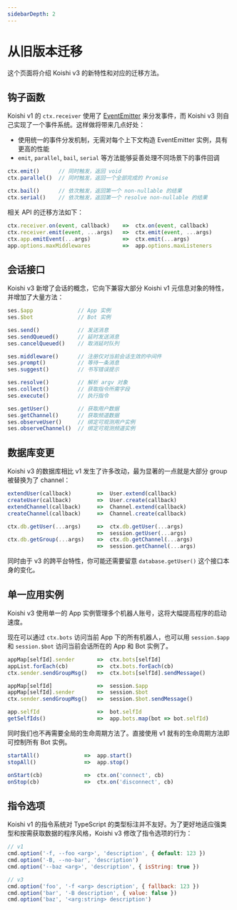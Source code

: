 ```yaml
---
sidebarDepth: 2
---
```


# 从旧版本迁移

这个页面将介绍 Koishi v3 的新特性和对应的迁移方法。

## 钩子函数

Koishi v1 的 `ctx.receiver` 使用了 [EventEmitter](https://nodejs.org/api/events.html#events_class_eventemitter) 来分发事件，而 Koishi v3 则自己实现了一个事件系统。这样做将带来几点好处：

- 使用统一的事件分发机制，无需对每个上下文构造 EventEmitter 实例，具有更高的性能
- `emit`, `parallel`, `bail`, `serial` 等方法能够妥善处理不同场景下的事件回调

```js
ctx.emit()      // 同时触发，返回 void
ctx.parallel()  // 同时触发，返回一个全部完成的 Promise

ctx.bail()      // 依次触发，返回第一个 non-nullable 的结果
ctx.serial()    // 依次触发，返回第一个 resolve non-nullable 的结果
```

相关 API 的迁移方法如下：

```js
ctx.receiver.on(event, callback)    =>  ctx.on(event, callback)
ctx.receiver.emit(event, ...args)   =>  ctx.emit(event, ...args)
ctx.app.emitEvent(...args)          =>  ctx.emit(...args)
app.options.maxMiddlewares          =>  app.options.maxListeners
```

## 会话接口

Koishi v3 新增了会话的概念，它向下兼容大部分 Koishi v1 元信息对象的特性，并增加了大量方法：

```js
ses.$app              // App 实例
ses.$bot              // Bot 实例

ses.send()            // 发送消息
ses.sendQueued()      // 延时发送消息
ses.cancelQueued()    // 取消延时队列

ses.middleware()      // 注册仅对当前会话生效的中间件
ses.prompt()          // 等待一条消息
ses.suggest()         // 书写错误提示

ses.resolve()         // 解析 argv 对象
ses.collect()         // 获取指令所需字段
ses.execute()         // 执行指令

ses.getUser()         // 获取用户数据
ses.getChannel()      // 获取频道数据
ses.observeUser()     // 绑定可观测用户实例
ses.observeChannel()  // 绑定可观测频道实例
```

## 数据库变更

Koishi v3 的数据库相比 v1 发生了许多改动，最为显著的一点就是大部分 group 被替换为了 channel：

```js
extendUser(callback)        =>  User.extend(callback)
createUser(callback)        =>  User.create(callback)
extendChannel(callback)     =>  Channel.extend(callback)
createChannel(callback)     =>  Channel.create(callback)

ctx.db.getUser(...args)     =>  ctx.db.getUser(...args)
                            =>  session.getUser(...args)
ctx.db.getGroup(...args)    =>  ctx.db.getChannel(...args)
                            =>  session.getChannel(...args)
```

同时由于 v3 的跨平台特性，你可能还需要留意 `database.getUser()` 这个接口本身的变化。

## 单一应用实例

Koishi v3 使用单一的 App 实例管理多个机器人账号，这将大幅提高程序的启动速度。

现在可以通过 `ctx.bots` 访问当前 App 下的所有机器人，也可以用 `session.$app` 和 `session.$bot` 访问当前会话所在的 App 和 Bot 实例了。

```js
appMap[selfId].sender       =>  ctx.bots[selfId]
appList.forEach(cb)         =>  ctx.bots.forEach(cb)
ctx.sender.sendGroupMsg()   =>  ctx.bots[selfId].sendMessage()

appMap[selfId]              =>  session.$app
appMap[selfId].sender       =>  session.$bot
ctx.sender.sendGroupMsg()   =>  session.$bot.sendMessage()

app.selfId                  =>  bot.selfId
getSelfIds()                =>  app.bots.map(bot => bot.selfId)
```

同时我们也不再需要全局的生命周期方法了。直接使用 v1 就有的生命周期方法即可控制所有 Bot 实例。

```js
startAll()              =>  app.start()
stopAll()               =>  app.stop()

onStart(cb)             =>  ctx.on('connect', cb)
onStop(cb)              =>  ctx.on('disconnect', cb)
```

## 指令选项

Koishi v1 的指令系统对 TypeScript 的类型标注并不友好。为了更好地适应强类型和按需获取数据的程序风格，Koishi v3 修改了指令选项的行为：

```js
// v1
cmd.option('-f, --foo <arg>', 'description', { default: 123 })
cmd.option('-B, --no-bar', 'description')
cmd.option('--baz <arg>', 'description', { isString: true })

// v3
cmd.option('foo', '-f <arg> description', { fallback: 123 })
cmd.option('bar', '-B description', { value: false })
cmd.option('baz', '<arg:string> description')
```
